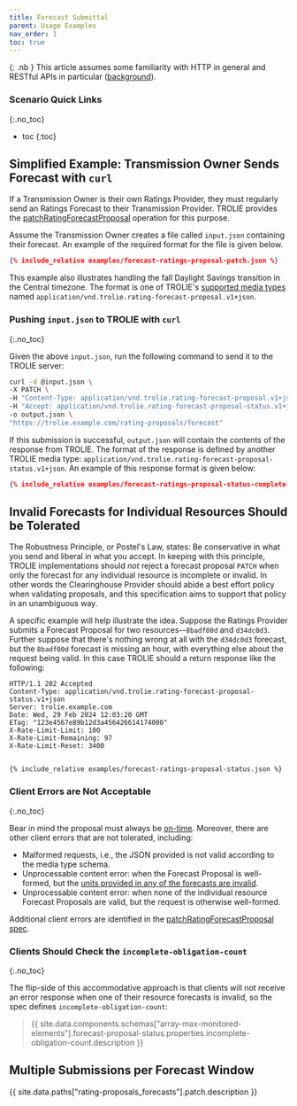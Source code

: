 ```yaml
---
title: Forecast Submittal
parent: Usage Examples
nav_order: 1
toc: true
---
```



{: .nb }
This article assumes some familiarity with HTTP in general and RESTful
APIs in particular ([background](../articles/trolie-for-ems-and-ot)).


### Scenario Quick Links
{:.no_toc}

* toc
{:toc}



## Simplified Example: Transmission Owner Sends Forecast with `curl`

If a Transmission Owner is their own Ratings Provider, they must regularly send
an Ratings Forecast to their Transmission Provider. TROLIE provides the
[patchRatingForecastProposal](../spec#tag/Rating-Proposals/operation/patchRatingForecastProposal)
operation for this purpose.


Assume the Transmission Owner creates a file called `input.json` containing
their forecast. An example of the required format for the file is given below.

```json
{% include_relative examples/forecast-ratings-proposal-patch.json %}
```

This example also illustrates handling the fall Daylight Savings transition in
the Central timezone. The format is one of TROLIE's [supported media
types](../articles/supported-media-types) named
`application/vnd.trolie.rating-forecast-proposal.v1+json`.


### Pushing `input.json` to TROLIE with `curl`
{:.no_toc}

Given the above `input.json`, run the following command to send it to the TROLIE server:

```bash
curl -d @input.json \
-X PATCH \
-H "Content-Type: application/vnd.trolie.rating-forecast-proposal.v1+json" \
-H "Accept: application/vnd.trolie.rating-forecast-proposal-status.v1+json"
-o output.json \
"https://trolie.example.com/rating-proposals/forecast"
```

If this submission is successful, `output.json` will contain the contents of the
response from TROLIE. The format of the response is defined by another TROLIE
media type: `application/vnd.trolie.rating-forecast-proposal-status.v1+json`. An
example of this response format is given below:

```json
{% include_relative examples/forecast-ratings-proposal-status-complete.json %}
```


## Invalid Forecasts for Individual Resources Should be Tolerated

The Robustness Principle, or Postel's Law, states: Be conservative in what you
send and liberal in what you accept. In keeping with this principle, TROLIE
implementations should *not* reject a forecast proposal `PATCH` when only the
forecast for any individual resource is incomplete or invalid. In other words
the Clearinghouse Provider should abide a best effort policy when validating
proposals, and this specification aims to support that policy in an unambiguous
way.

A specific example will help illustrate the idea. Suppose the Ratings Provider
submits a Forecast Proposal for two resources--`8badf00d` and `d34dc0d3`.
Further suppose that there's nothing wrong at all with the `d34dc0d3` forecast,
but the `8badf00d` forecast is missing an hour, with everything else about the
request being valid. In this case TROLIE should a return response like the
following:

```http
HTTP/1.1 202 Accepted
Content-Type: application/vnd.trolie.rating-forecast-proposal-status.v1+json
Server: trolie.example.com
Date: Wed, 29 Feb 2024 12:03:20 GMT
ETag: "123e4567e89b12d3a456426614174000"
X-Rate-Limit-Limit: 100
X-Rate-Limit-Remaining: 97
X-Rate-Limit-Reset: 3400


{% include_relative examples/forecast-ratings-proposal-status.json %}
```

### Client Errors are Not Acceptable
{:.no_toc}

Bear in mind the proposal must always be
[on-time](/articles/forecast-windows.html#on-time--202-accepted). Moreover,
there are other client errors that are not tolerated, including:

* Malformed requests, i.e., the JSON provided is not valid according to the
  media type schema.
* Unprocessable content error: when the Forecast Proposal is well-formed, but
  the [units provided in any of the forecasts are
  invalid](/articles/how-units-are-handled#validation).
* Unprocessable content error: when none of the individual resource Forecast
  Proposals are valid, but the request is otherwise well-formed.

Additional client errors are identified in the [patchRatingForecastProposal spec](../spec#tag/Rating-Proposals/operation/patchRatingForecastProposal).

### Clients Should Check the `incomplete-obligation-count`
{:.no_toc}

The flip-side of this accommodative approach is that clients will not receive an
error response when one of their resource forecasts is invalid, so the spec
defines `incomplete-obligation-count`:

> {{ site.data.components.schemas["array-max-monitored-elements"].forecast-proposal-status.properties.incomplete-obligation-count.description }}

## Multiple Submissions per Forecast Window

{{ site.data.paths["rating-proposals_forecasts"].patch.description }}


